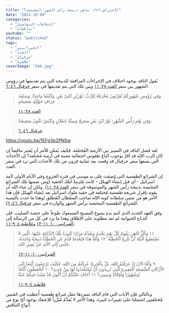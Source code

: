 ```yaml
---
title: "الإعتراض ٢٤٦، ماهي ذبيحة رأس الشهر الصحيحة؟"
date: "2021-10-04"
categories: 
  - "إختلافات-التفاصيل"
  - "تناقضات"
youtube: ""
status: "published"
tags: 
  - "العبرانيين"
  - "العدد"
  - "حزقيال"
  - "غلاطية"
coverImage: "246.jpg"
---
```


يُقول الناقد بوجود اختلاف في الإجراءات المرافقة للذبيحة التي يتم تقديمها في رؤوس الشهور بين سفر [العدد ٢٨: ١١](https://my.bible.com/bible/101/NUM.28.11) وبين تلك التي يتم تقديمها في سفر [حزقيال ٤٦: ٦](https://my.bible.com/bible/101/EZK.46.6).

> وَفِي رُؤُوسِ شُهُورِكُمْ تُقَرِّبُونَ مُحْرَقَةً لِلرَّبِّ: ثَوْرَيْنِ ابْنَيْ بَقَرٍ، وَكَبْشًا وَاحِدًا، وَسَبْعَةَ خِرَافٍ حَوْلِيَّةٍ صَحِيحَةٍ

> [العدد ٢٨: ١١](https://my.bible.com/bible/101/NUM.28.11)

> وَفِي يَوْمِ رَأْسِ الشَّهْرِ: ثَوْرٌ ابْنُ بَقَرٍ صَحِيحٌ وَسِتَّةُ حُمْلاَنٍ وَكَبْشٌ تَكُونُ صَحِيحَةً.

> [حزقيال ٤٦: ٦](https://my.bible.com/bible/101/EZK.46.6)

https://youtu.be/1EFg3p2PN5w

لقد فشل الناقد في التمييز بين الأزمنة المُختلفة. فكيف يُمكن للأمر أن يُعتبر تناقضاً إن كان الرب الإله قد أقرَّ بوجوب اتّباع طقوس احتفالية معينة في أزمنة مُختلفة؟ إن الأحداث التي يصفها سفر حزقيال قد وقعت بعد ثمانية قرون من تلك الأحداث التي ترد في سفر العدد.

إن الشرائع الطقسية التي وُضِعَت على يد موسى في فترة الخروج وفي الأيام الأولى لأمة اسرائيل - أي قبل إنشاء الهيكل - كانت مُلزمةً لتلك الحقبة (ومن ضمنها تلك الشرائع المختصة بذبيحة رأس الشهر والموصوفة في سفر [العدد ٢٨: ١١](https://my.bible.com/bible/101/NUM.28.11)). ولكن إن شاء الله أن يقوم بإقرار شريعة طقسية مُختلفة في حقبة ملوك اسرائيل بعد إنشاء الهيكل فإن هذا الأمر هو من ضمن سلطانه كونه الإله صاحب السلطان المُطلق (وهذا ما حدث بالنسبة للشرائع الطقسية المختصة برأس الشهر والواردة في سفر [حزقيال ٤٦: ٦](https://my.bible.com/bible/101/EZK.46.6)).

وفق العهد الجديد الذي خُتم بدم يسوع المسيح المسفوك طوعاً على خشبة الصليب، فإن الذباح الحيوانية لم تعد مطلوبة على الإطلاق وهذا ما يرد في كل من الرسالة إلى [العبرانيين ١٠: ١١-١٢](https://my.bible.com/bible/101/HEB.10.11-12) و[غلاطية ٤: ٩-١١](https://my.bible.com/bible/101/GAL.4.9-11).

> ١١ وَكُلُّ كَاهِنٍ يَقُومُ كُلَّ يَوْمٍ يَخْدِمُ وَيُقَدِّمُ مِرَارًا كَثِيرَةً تِلْكَ الذَّبَائِحَ عَيْنَهَا، الَّتِي لاَ تَسْتَطِيعُ الْبَتَّةَ أَنْ تَنْزِعَ الْخَطِيَّةَ. ١٢ وَأَمَّا هذَا فَبَعْدَمَا قَدَّمَ عَنِ الْخَطَايَا ذَبِيحَةً وَاحِدَةً، جَلَسَ إِلَى الأَبَدِ عَنْ يَمِينِ اللهِ،

> [العبرانيين ١٠: ١١-١٢](https://my.bible.com/bible/101/HEB.10.11-12)

> ٩ وَأَمَّا الآنَ إِذْ عَرَفْتُمُ اللهَ، بَلْ بِالْحَرِيِّ عُرِفْتُمْ مِنَ اللهِ، فَكَيْفَ تَرْجِعُونَ أَيْضًا إِلَى الأَرْكَانِ الضَّعِيفَةِ الْفَقِيرَةِ الَّتِي تُرِيدُونَ أَنْ تُسْتَعْبَدُوا لَهَا مِنْ جَدِيدٍ؟ ١٠ أَتَحْفَظُونَ أَيَّامًا وَشُهُورًا وَأَوْقَاتًا وَسِنِينَ؟ ١١ أَخَافُ عَلَيْكُمْ أَنْ أَكُونَ قَدْ تَعِبْتُ فِيكُمْ عَبَثًا!

> [غلاطية ٤: ٩-١١](https://my.bible.com/bible/101/GAL.4.9-11)

وبالتالي فإن الآيات التي قام الناقد بسردها تنقل شرائع طقسية أُعطيت في حُقبتين مُختلفتين اشتملتا على تغييرات كبيرة، وهذا الأمر لا يُقدِّمُ مُبَرِّراً للإعتقاد بوجود أيّ نوع من أنواع التناقض.

